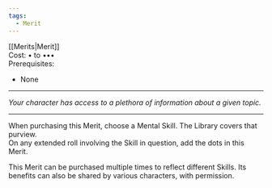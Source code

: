 ```yaml
---
tags:
  - Merit
---
```


[[Merits|Merit]]\
Cost: • to •••\
Prerequisites:
- None

---

_Your character has access to a plethora of information about a given topic._

---

When purchasing this Merit, choose a Mental Skill. The Library covers that purview.\
On any extended roll involving the Skill in question, add the dots in this Merit.

This Merit can be purchased multiple times to reflect different Skills. Its benefits can also be shared by various characters, with permission.